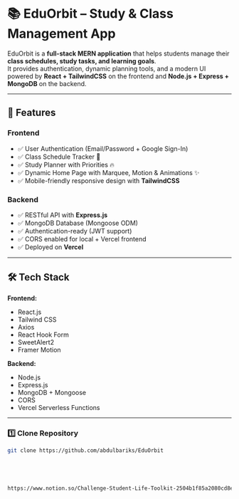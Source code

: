 # 📚 EduOrbit – Study & Class Management App

EduOrbit is a **full-stack MERN application** that helps students manage their **class schedules, study tasks, and learning goals**.  
It provides authentication, dynamic planning tools, and a modern UI powered by **React + TailwindCSS** on the frontend and **Node.js + Express + MongoDB** on the backend.

---

## 🚀 Features

### Frontend

- ✅ User Authentication (Email/Password + Google Sign-In)
- ✅ Class Schedule Tracker 📅
- ✅ Study Planner with Priorities 🔥
- ✅ Dynamic Home Page with Marquee, Motion & Animations ✨
- ✅ Mobile-friendly responsive design with **TailwindCSS**

### Backend

- ✅ RESTful API with **Express.js**
- ✅ MongoDB Database (Mongoose ODM)
- ✅ Authentication-ready (JWT support)
- ✅ CORS enabled for local + Vercel frontend
- ✅ Deployed on **Vercel**

---

## 🛠️ Tech Stack

**Frontend:**

- React.js
- Tailwind CSS
- Axios
- React Hook Form
- SweetAlert2
- Framer Motion

**Backend:**

- Node.js
- Express.js
- MongoDB + Mongoose
- CORS
- Vercel Serverless Functions

---

### 1️⃣ Clone Repository

```bash
git clone https://github.com/abdulbariks/EduOrbit





https://www.notion.so/Challenge-Student-Life-Toolkit-2504b1f85a2080cd8e4fe23f1db0c50b
```
